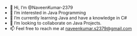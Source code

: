 - 👋 Hi, I’m @NaveenKumar-2379
- 👀 I’m interested in Java Programming
- 🌱 I’m currently learning Java and have a knowledge in C#
- 💞️ I’m looking to collaborate on Java Projects.
- 📫 Feel free to reach me at naveenkumar.s2379@gmail.com

<!---
NaveenKumar-2379/NaveenKumar-2379 is a ✨ special ✨ repository because its `README.md` (this file) appears on your GitHub profile.
You can click the Preview link to take a look at your changes.
--->
